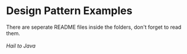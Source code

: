 # Design Pattern Examples
There are seperate README files inside the folders, don't forget to read them. <br/><br/>
_Hail to Java_
